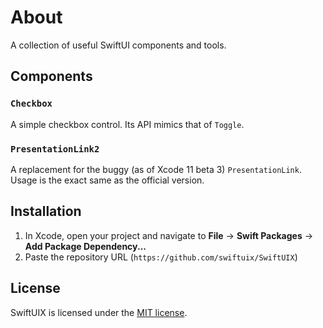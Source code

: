 # About

A collection of useful SwiftUI components and tools.

## Components

### `Checkbox`

A simple checkbox control. Its API mimics that of `Toggle`.

### `PresentationLink2`

A replacement for the buggy (as of Xcode 11 beta 3) `PresentationLink`. Usage is the exact same as the official version.

## Installation

1. In Xcode, open your project and navigate to **File** → **Swift Packages** → **Add Package Dependency...**
2. Paste the repository URL (`https://github.com/swiftuix/SwiftUIX`)

## License

SwiftUIX is licensed under the [MIT license](https://vmanot.mit-license.org).